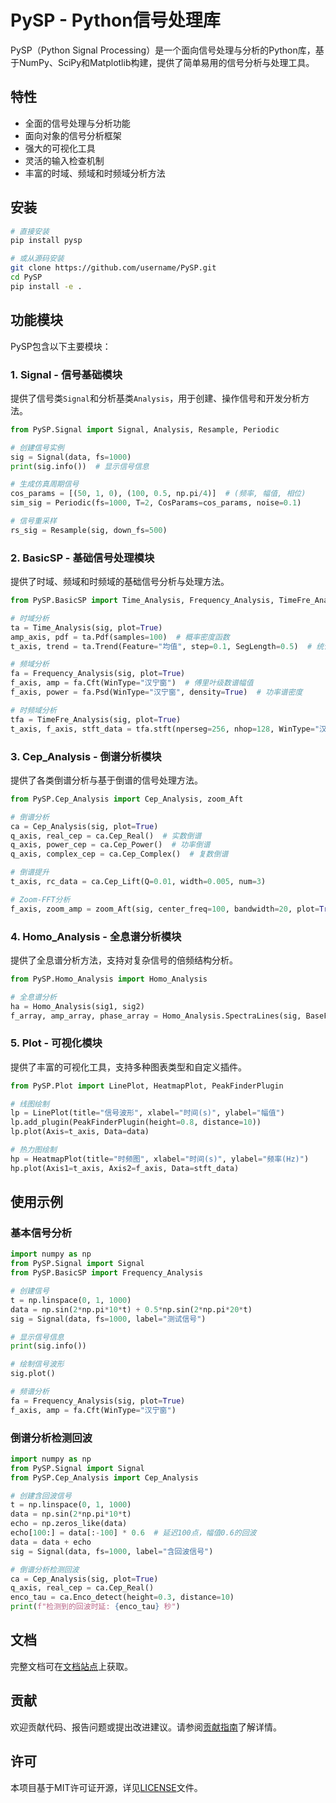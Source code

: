 # PySP - Python信号处理库

PySP（Python Signal Processing）是一个面向信号处理与分析的Python库，基于NumPy、SciPy和Matplotlib构建，提供了简单易用的信号分析与处理工具。

## 特性

- 全面的信号处理与分析功能
- 面向对象的信号分析框架
- 强大的可视化工具
- 灵活的输入检查机制
- 丰富的时域、频域和时频域分析方法

## 安装

```bash
# 直接安装
pip install pysp

# 或从源码安装
git clone https://github.com/username/PySP.git
cd PySP
pip install -e .
```

## 功能模块

PySP包含以下主要模块：

### 1. Signal - 信号基础模块

提供了信号类`Signal`和分析基类`Analysis`，用于创建、操作信号和开发分析方法。

```python
from PySP.Signal import Signal, Analysis, Resample, Periodic

# 创建信号实例
sig = Signal(data, fs=1000)
print(sig.info())  # 显示信号信息

# 生成仿真周期信号
cos_params = [(50, 1, 0), (100, 0.5, np.pi/4)]  # (频率, 幅值, 相位)
sim_sig = Periodic(fs=1000, T=2, CosParams=cos_params, noise=0.1)

# 信号重采样
rs_sig = Resample(sig, down_fs=500)
```

### 2. BasicSP - 基础信号处理模块

提供了时域、频域和时频域的基础信号分析与处理方法。

```python
from PySP.BasicSP import Time_Analysis, Frequency_Analysis, TimeFre_Analysis, window

# 时域分析
ta = Time_Analysis(sig, plot=True)
amp_axis, pdf = ta.Pdf(samples=100)  # 概率密度函数
t_axis, trend = ta.Trend(Feature="均值", step=0.1, SegLength=0.5)  # 统计特征趋势

# 频域分析
fa = Frequency_Analysis(sig, plot=True)
f_axis, amp = fa.Cft(WinType="汉宁窗")  # 傅里叶级数谱幅值
f_axis, power = fa.Psd(WinType="汉宁窗", density=True)  # 功率谱密度

# 时频域分析
tfa = TimeFre_Analysis(sig, plot=True)
t_axis, f_axis, stft_data = tfa.stft(nperseg=256, nhop=128, WinType="汉宁窗")
```

### 3. Cep_Analysis - 倒谱分析模块

提供了各类倒谱分析与基于倒谱的信号处理方法。

```python
from PySP.Cep_Analysis import Cep_Analysis, zoom_Aft

# 倒谱分析
ca = Cep_Analysis(sig, plot=True)
q_axis, real_cep = ca.Cep_Real()  # 实数倒谱
q_axis, power_cep = ca.Cep_Power()  # 功率倒谱
q_axis, complex_cep = ca.Cep_Complex()  # 复数倒谱

# 倒谱提升
t_axis, rc_data = ca.Cep_Lift(Q=0.01, width=0.005, num=3)

# Zoom-FFT分析
f_axis, zoom_amp = zoom_Aft(sig, center_freq=100, bandwidth=20, plot=True)
```

### 4. Homo_Analysis - 全息谱分析模块

提供了全息谱分析方法，支持对复杂信号的倍频结构分析。

```python
from PySP.Homo_Analysis import Homo_Analysis

# 全息谱分析
ha = Homo_Analysis(sig1, sig2)
f_array, amp_array, phase_array = Homo_Analysis.SpectraLines(sig, BaseFreq=100, num=4)
```

### 5. Plot - 可视化模块

提供了丰富的可视化工具，支持多种图表类型和自定义插件。

```python
from PySP.Plot import LinePlot, HeatmapPlot, PeakFinderPlugin

# 线图绘制
lp = LinePlot(title="信号波形", xlabel="时间(s)", ylabel="幅值")
lp.add_plugin(PeakFinderPlugin(height=0.8, distance=10))
lp.plot(Axis=t_axis, Data=data)

# 热力图绘制
hp = HeatmapPlot(title="时频图", xlabel="时间(s)", ylabel="频率(Hz)")
hp.plot(Axis1=t_axis, Axis2=f_axis, Data=stft_data)
```

## 使用示例

### 基本信号分析

```python
import numpy as np
from PySP.Signal import Signal
from PySP.BasicSP import Frequency_Analysis

# 创建信号
t = np.linspace(0, 1, 1000)
data = np.sin(2*np.pi*10*t) + 0.5*np.sin(2*np.pi*20*t)
sig = Signal(data, fs=1000, label="测试信号")

# 显示信号信息
print(sig.info())

# 绘制信号波形
sig.plot()

# 频谱分析
fa = Frequency_Analysis(sig, plot=True)
f_axis, amp = fa.Cft(WinType="汉宁窗")
```

### 倒谱分析检测回波

```python
import numpy as np
from PySP.Signal import Signal
from PySP.Cep_Analysis import Cep_Analysis

# 创建含回波信号
t = np.linspace(0, 1, 1000)
data = np.sin(2*np.pi*10*t)
echo = np.zeros_like(data)
echo[100:] = data[:-100] * 0.6  # 延迟100点，幅值0.6的回波
data = data + echo
sig = Signal(data, fs=1000, label="含回波信号")

# 倒谱分析检测回波
ca = Cep_Analysis(sig, plot=True)
q_axis, real_cep = ca.Cep_Real()
enco_tau = ca.Enco_detect(height=0.3, distance=10)
print(f"检测到的回波时延: {enco_tau} 秒")
```

## 文档

完整文档可在[文档站点](https://example.com/PySP)上获取。

## 贡献

欢迎贡献代码、报告问题或提出改进建议。请参阅[贡献指南](CONTRIBUTING.md)了解详情。

## 许可

本项目基于MIT许可证开源，详见[LICENSE](LICENSE)文件。

